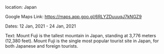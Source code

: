 location:
Japan

Google Maps Link:
https://maps.app.goo.gl/6RLYZDuuuqJ7kNGZ9

Dates:
12 Jan, 2021 - 24 Jan, 2021

Text:
Mount Fuji is the tallest mountain in Japan, standing at 3,776 meters (12,380 feet). Mount Fuji is the single most popular tourist site in Japan, for both Japanese and foreign tourists.